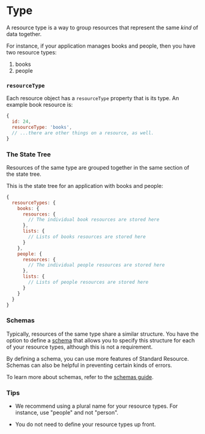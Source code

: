 # Type

A resource type is a way to group resources that represent the same _kind_ of data
together.

For instance, if your application manages books and people, then you have two resource
types:

1.  books
2.  people

### `resourceType`

Each resource object has a `resourceType` property that is its type. An example book
resource is:

```js
{
  id: 24,
  resourceType: 'books',
  // ...there are other things on a resource, as well.
}
```

### The State Tree

Resources of the same type are grouped together in the same section of the state tree.

This is the state tree for an application with books and people:

```js
{
  resourceTypes: {
    books: {
      resources: {
        // The individual book resources are stored here
      },
      lists: {
        // Lists of books resources are stored here
      }
    },
    people: {
      resources: {
        // The individual people resources are stored here
      },
      lists: {
        // Lists of people resources are stored here
      }
    }
  }
}
```

### Schemas

Typically, resources of the same type share a similar structure. You have the option to
define a [schema](../glossary.md#schema) that allows you to specify this structure for
each of your resource types, although this is not a requirement.

By defining a schema, you can use more features of Standard Resource. Schemas can
also be helpful in preventing certain kinds of errors.

To learn more about schemas, refer to the [schemas guide](./schemas.md).

### Tips

* We recommend using a plural name for your resource types. For instance, use
  "people" and not "person".

* You do not need to define your resource types up front.
